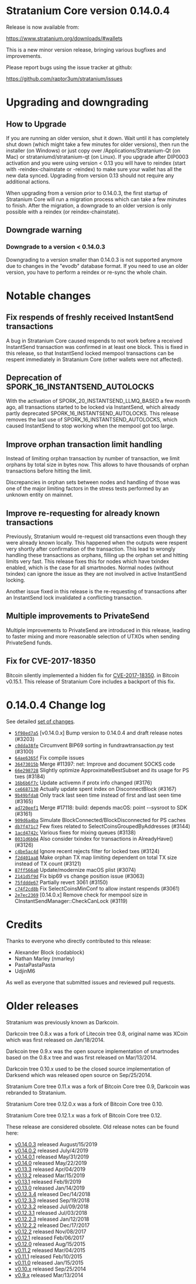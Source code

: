 Stratanium Core version 0.14.0.4
==========================

Release is now available from:

  <https://www.stratanium.org/downloads/#wallets>

This is a new minor version release, bringing various bugfixes and improvements.

Please report bugs using the issue tracker at github:

  <https://github.com/raptor3um/stratanium/issues>


Upgrading and downgrading
=========================

How to Upgrade
--------------

If you are running an older version, shut it down. Wait until it has completely
shut down (which might take a few minutes for older versions), then run the
installer (on Windows) or just copy over /Applications/Stratanium-Qt (on Mac) or
strataniumd/stratanium-qt (on Linux). If you upgrade after DIP0003 activation and you were
using version < 0.13 you will have to reindex (start with -reindex-chainstate
or -reindex) to make sure your wallet has all the new data synced. Upgrading from
version 0.13 should not require any additional actions.

When upgrading from a version prior to 0.14.0.3, the
first startup of Stratanium Core will run a migration process which can take a few minutes
to finish. After the migration, a downgrade to an older version is only possible with
a reindex (or reindex-chainstate).

Downgrade warning
-----------------

### Downgrade to a version < 0.14.0.3

Downgrading to a version smaller than 0.14.0.3 is not supported anymore due to changes
in the "evodb" database format. If you need to use an older version, you have to perform
a reindex or re-sync the whole chain.

Notable changes
===============

Fix respends of freshly received InstantSend transactions
---------------------------------------------------------

A bug in Stratanium Core caused respends to not work before a received InstantSend transaction was confirmed in at least
one block. This is fixed in this release, so that InstantSend locked mempool transactions can be
respent immediately in Stratanium Core (other wallets were not affected).

Deprecation of SPORK_16_INSTANTSEND_AUTOLOCKS
---------------------------------------------

With the activation of SPORK_20_INSTANTSEND_LLMQ_BASED a few month ago, all transactions started to be locked via
InstantSend, which already partly deprecated SPORK_16_INSTANTSEND_AUTOLOCKS. This release removes the last use
of SPORK_16_INSTANTSEND_AUTOLOCKS, which caused InstantSend to stop working when the mempool got too large.

Improve orphan transaction limit handling
-----------------------------------------

Instead of limiting orphan transaction by number of transaction, we limit orphans by total size in bytes
now. This allows to have thousands of orphan transactions before hitting the limit.

Discrepancies in orphan sets between nodes and handling of those was one of the major limiting factors in
the stress tests performed by an unknown entity on mainnet.

Improve re-requesting for already known transactions
----------------------------------------------------

Previously, Stratanium would re-request old transactions even though they were already known locally. This
happened when the outputs were respent very shortly after confirmation of the transaction. This lead to
wrongly handling these transactions as orphans, filling up the orphan set and hitting limits very fast.
This release fixes this for nodes which have txindex enabled, which is the case for all smartnodes. Normal
nodes (without txindex) can ignore the issue as they are not involved in active InstantSend locking.

Another issue fixed in this release is the re-requesting of transactions after an InstantSend lock invalidated
a conflicting transaction.

Multiple improvements to PrivateSend
------------------------------------

Multiple improvements to PrivateSend are introduced in this release, leading to faster mixing and more
reasonable selection of UTXOs when sending PrivateSend funds.

Fix for CVE-2017-18350
----------------------

Bitcoin silently implemented a hidden fix for [CVE-2017-18350](https://lists.linuxfoundation.org/pipermail/bitcoin-dev/2019-November/017453.html).
in Bitcoin v0.15.1. This release of Stratanium Core includes a backport of this fix.


0.14.0.4 Change log
===================

See detailed [set of changes](https://github.com/raptor3um/stratanium/compare/v0.14.0.3...stratanium:v0.14.0.4).

- [`5f98ed7a5`](https://github.com/raptor3um/stratanium/commit/5f98ed7a5) [v0.14.0.x] Bump version to 0.14.0.4 and draft release notes (#3203)
- [`c0dda38fe`](https://github.com/raptor3um/stratanium/commit/c0dda38fe) Circumvent BIP69 sorting in fundrawtransaction.py test (#3100)
- [`64ae6365f`](https://github.com/raptor3um/stratanium/commit/64ae6365f) Fix compile issues
- [`36473015b`](https://github.com/raptor3um/stratanium/commit/36473015b) Merge #11397: net: Improve and document SOCKS code
- [`66e298728`](https://github.com/raptor3um/stratanium/commit/66e298728) Slightly optimize ApproximateBestSubset and its usage for PS txes (#3184)
- [`16b6b6f7c`](https://github.com/raptor3um/stratanium/commit/16b6b6f7c) Update activemn if protx info changed (#3176)
- [`ce6687130`](https://github.com/raptor3um/stratanium/commit/ce6687130) Actually update spent index on DisconnectBlock (#3167)
- [`9b49bfda8`](https://github.com/raptor3um/stratanium/commit/9b49bfda8) Only track last seen time instead of first and last seen time (#3165)
- [`ad720eef1`](https://github.com/raptor3um/stratanium/commit/ad720eef1) Merge #17118: build: depends macOS: point --sysroot to SDK (#3161)
- [`909d6a4ba`](https://github.com/raptor3um/stratanium/commit/909d6a4ba) Simulate BlockConnected/BlockDisconnected for PS caches
- [`db7f471c7`](https://github.com/raptor3um/stratanium/commit/db7f471c7) Few fixes related to SelectCoinsGroupedByAddresses (#3144)
- [`1acd4742c`](https://github.com/raptor3um/stratanium/commit/1acd4742c) Various fixes for mixing queues (#3138)
- [`0031d6b04`](https://github.com/raptor3um/stratanium/commit/0031d6b04) Also consider txindex for transactions in AlreadyHave() (#3126)
- [`c4be5ac4d`](https://github.com/raptor3um/stratanium/commit/c4be5ac4d) Ignore recent rejects filter for locked txes (#3124)
- [`f2d401aa8`](https://github.com/raptor3um/stratanium/commit/f2d401aa8) Make orphan TX map limiting dependent on total TX size instead of TX count (#3121)
- [`87ff566a0`](https://github.com/raptor3um/stratanium/commit/87ff566a0) Update/modernize macOS plist (#3074)
- [`2141d5f9d`](https://github.com/raptor3um/stratanium/commit/2141d5f9d) Fix bip69 vs change position issue (#3063)
- [`75fddde67`](https://github.com/raptor3um/stratanium/commit/75fddde67) Partially revert 3061 (#3150)
- [`c74f2cd8b`](https://github.com/raptor3um/stratanium/commit/c74f2cd8b) Fix SelectCoinsMinConf to allow instant respends (#3061)
- [`2e7ec2369`](https://github.com/raptor3um/stratanium/commit/2e7ec2369) [0.14.0.x] Remove check for mempool size in CInstantSendManager::CheckCanLock (#3119)

Credits
=======

Thanks to everyone who directly contributed to this release:

- Alexander Block (codablock)
- Nathan Marley (nmarley)
- PastaPastaPasta
- UdjinM6

As well as everyone that submitted issues and reviewed pull requests.

Older releases
==============

Stratanium was previously known as Darkcoin.

Darkcoin tree 0.8.x was a fork of Litecoin tree 0.8, original name was XCoin
which was first released on Jan/18/2014.

Darkcoin tree 0.9.x was the open source implementation of smartnodes based on
the 0.8.x tree and was first released on Mar/13/2014.

Darkcoin tree 0.10.x used to be the closed source implementation of Darksend
which was released open source on Sep/25/2014.

Stratanium Core tree 0.11.x was a fork of Bitcoin Core tree 0.9,
Darkcoin was rebranded to Stratanium.

Stratanium Core tree 0.12.0.x was a fork of Bitcoin Core tree 0.10.

Stratanium Core tree 0.12.1.x was a fork of Bitcoin Core tree 0.12.

These release are considered obsolete. Old release notes can be found here:

- [v0.14.0.3](https://github.com/raptor3um/stratanium/blob/master/doc/release-notes/stratanium/release-notes-0.14.0.3.md) released August/15/2019
- [v0.14.0.2](https://github.com/raptor3um/stratanium/blob/master/doc/release-notes/stratanium/release-notes-0.14.0.2.md) released July/4/2019
- [v0.14.0.1](https://github.com/raptor3um/stratanium/blob/master/doc/release-notes/stratanium/release-notes-0.14.0.1.md) released May/31/2019
- [v0.14.0](https://github.com/raptor3um/stratanium/blob/master/doc/release-notes/stratanium/release-notes-0.14.0.md) released May/22/2019
- [v0.13.3](https://github.com/raptor3um/stratanium/blob/master/doc/release-notes/stratanium/release-notes-0.13.3.md) released Apr/04/2019
- [v0.13.2](https://github.com/raptor3um/stratanium/blob/master/doc/release-notes/stratanium/release-notes-0.13.2.md) released Mar/15/2019
- [v0.13.1](https://github.com/raptor3um/stratanium/blob/master/doc/release-notes/stratanium/release-notes-0.13.1.md) released Feb/9/2019
- [v0.13.0](https://github.com/raptor3um/stratanium/blob/master/doc/release-notes/stratanium/release-notes-0.13.0.md) released Jan/14/2019
- [v0.12.3.4](https://github.com/raptor3um/stratanium/blob/master/doc/release-notes/stratanium/release-notes-0.12.3.4.md) released Dec/14/2018
- [v0.12.3.3](https://github.com/raptor3um/stratanium/blob/master/doc/release-notes/stratanium/release-notes-0.12.3.3.md) released Sep/19/2018
- [v0.12.3.2](https://github.com/raptor3um/stratanium/blob/master/doc/release-notes/stratanium/release-notes-0.12.3.2.md) released Jul/09/2018
- [v0.12.3.1](https://github.com/raptor3um/stratanium/blob/master/doc/release-notes/stratanium/release-notes-0.12.3.1.md) released Jul/03/2018
- [v0.12.2.3](https://github.com/raptor3um/stratanium/blob/master/doc/release-notes/stratanium/release-notes-0.12.2.3.md) released Jan/12/2018
- [v0.12.2.2](https://github.com/raptor3um/stratanium/blob/master/doc/release-notes/stratanium/release-notes-0.12.2.2.md) released Dec/17/2017
- [v0.12.2](https://github.com/raptor3um/stratanium/blob/master/doc/release-notes/stratanium/release-notes-0.12.2.md) released Nov/08/2017
- [v0.12.1](https://github.com/raptor3um/stratanium/blob/master/doc/release-notes/stratanium/release-notes-0.12.1.md) released Feb/06/2017
- [v0.12.0](https://github.com/raptor3um/stratanium/blob/master/doc/release-notes/stratanium/release-notes-0.12.0.md) released Aug/15/2015
- [v0.11.2](https://github.com/raptor3um/stratanium/blob/master/doc/release-notes/stratanium/release-notes-0.11.2.md) released Mar/04/2015
- [v0.11.1](https://github.com/raptor3um/stratanium/blob/master/doc/release-notes/stratanium/release-notes-0.11.1.md) released Feb/10/2015
- [v0.11.0](https://github.com/raptor3um/stratanium/blob/master/doc/release-notes/stratanium/release-notes-0.11.0.md) released Jan/15/2015
- [v0.10.x](https://github.com/raptor3um/stratanium/blob/master/doc/release-notes/stratanium/release-notes-0.10.0.md) released Sep/25/2014
- [v0.9.x](https://github.com/raptor3um/stratanium/blob/master/doc/release-notes/stratanium/release-notes-0.9.0.md) released Mar/13/2014

